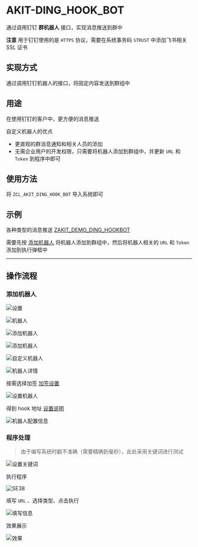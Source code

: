 # AKIT-DING_HOOK_BOT

通过调用钉钉 **群机器人** 接口，实现消息推送到群中

**注意** 用于钉钉使用的是 `HTTPS` 协议，需要在系统事务码 `STRUST` 中添加飞书相关 SSL 证书

## 实现方式

通过调用钉钉机器人的接口，将固定内容发送到群组中

## 用途

在使用钉钉的客户中，更方便的消息推送

自定义机器人的优点

- 更直观的群消息通知和相关人员的添加
- 无需企业用户的开发权限，只需要将机器人添加到群组中，并更新 `URL` 和 `Token` 到程序中即可

## 使用方法

将 `ZCL_AKIT_DING_HOOK_BOT` 导入系统即可

## 示例

各种类型的消息推送 [ZAKIT_DEMO_DING_HOOKBOT](./ZAKIT_DEMO_DING_HOOKBOT.abap)

需要先按 [添加机器人](#添加机器人) 将机器人添加到群组中，然后将机器人相关的 `URL` 和 `Token` 添加到执行弹框中

---

## 操作流程

### 添加机器人

![设置](attachments/im20230531110731.png)

![机器人](attachments/im20230531110804.png)

![添加机器人](attachments/im20230531110828.png)

![添加机器人](attachments/im20230531110901.png)

![自定义机器人](attachments/im20230531110922.png)

![机器人详情](attachments/im20230531110950.png)

按需选择加签 [加签设置](https://open.dingtalk.com/document/robots/customize-robot-security-settings)

![设置机器人](attachments/im20230531111040.png)

得到 hook 地址 [设置说明](https://open.dingtalk.com/document/robots/custom-robot-access)

![机器人配置信息](attachments/im20230531111131.png)

### 程序处理

> 由于编写系统时戳不准确（需要精确到毫秒），此处采用关键词进行测试

![设置关键词](attachments/im20230601100835.png)

执行程序

![SE38](attachments/im20230601100849.png)

填写 `URL` 、选择类型、点击执行

![填写信息](attachments/im20230601100916.png)

效果展示

![效果](attachments/im20230601101016.png)
